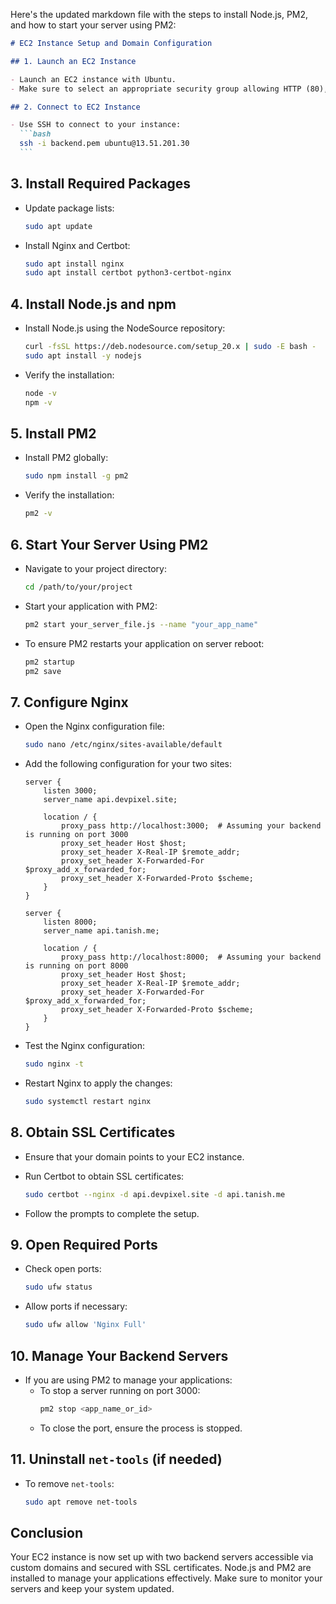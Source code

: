 Here's the updated markdown file with the steps to install Node.js, PM2, and how to start your server using PM2:

````markdown
# EC2 Instance Setup and Domain Configuration

## 1. Launch an EC2 Instance

- Launch an EC2 instance with Ubuntu.
- Make sure to select an appropriate security group allowing HTTP (80), HTTPS (443), and your backend ports (e.g., 3000, 8000).

## 2. Connect to EC2 Instance

- Use SSH to connect to your instance:
  ```bash
  ssh -i backend.pem ubuntu@13.51.201.30
  ```
````

## 3. Install Required Packages

- Update package lists:
  ```bash
  sudo apt update
  ```
- Install Nginx and Certbot:
  ```bash
  sudo apt install nginx
  sudo apt install certbot python3-certbot-nginx
  ```

## 4. Install Node.js and npm

- Install Node.js using the NodeSource repository:

  ```bash
  curl -fsSL https://deb.nodesource.com/setup_20.x | sudo -E bash -
  sudo apt install -y nodejs
  ```

- Verify the installation:
  ```bash
  node -v
  npm -v
  ```

## 5. Install PM2

- Install PM2 globally:

  ```bash
  sudo npm install -g pm2
  ```

- Verify the installation:
  ```bash
  pm2 -v
  ```

## 6. Start Your Server Using PM2

- Navigate to your project directory:

  ```bash
  cd /path/to/your/project
  ```

- Start your application with PM2:

  ```bash
  pm2 start your_server_file.js --name "your_app_name"
  ```

- To ensure PM2 restarts your application on server reboot:
  ```bash
  pm2 startup
  pm2 save
  ```

## 7. Configure Nginx

- Open the Nginx configuration file:

  ```bash
  sudo nano /etc/nginx/sites-available/default
  ```

- Add the following configuration for your two sites:

  ```nginx
  server {
      listen 3000;
      server_name api.devpixel.site;

      location / {
          proxy_pass http://localhost:3000;  # Assuming your backend is running on port 3000
          proxy_set_header Host $host;
          proxy_set_header X-Real-IP $remote_addr;
          proxy_set_header X-Forwarded-For $proxy_add_x_forwarded_for;
          proxy_set_header X-Forwarded-Proto $scheme;
      }
  }

  server {
      listen 8000;
      server_name api.tanish.me;

      location / {
          proxy_pass http://localhost:8000;  # Assuming your backend is running on port 8000
          proxy_set_header Host $host;
          proxy_set_header X-Real-IP $remote_addr;
          proxy_set_header X-Forwarded-For $proxy_add_x_forwarded_for;
          proxy_set_header X-Forwarded-Proto $scheme;
      }
  }
  ```

- Test the Nginx configuration:
  ```bash
  sudo nginx -t
  ```
- Restart Nginx to apply the changes:
  ```bash
  sudo systemctl restart nginx
  ```

## 8. Obtain SSL Certificates

- Ensure that your domain points to your EC2 instance.
- Run Certbot to obtain SSL certificates:

  ```bash
  sudo certbot --nginx -d api.devpixel.site -d api.tanish.me
  ```

- Follow the prompts to complete the setup.

## 9. Open Required Ports

- Check open ports:
  ```bash
  sudo ufw status
  ```
- Allow ports if necessary:
  ```bash
  sudo ufw allow 'Nginx Full'
  ```

## 10. Manage Your Backend Servers

- If you are using PM2 to manage your applications:
  - To stop a server running on port 3000:
    ```bash
    pm2 stop <app_name_or_id>
    ```
  - To close the port, ensure the process is stopped.

## 11. Uninstall `net-tools` (if needed)

- To remove `net-tools`:
  ```bash
  sudo apt remove net-tools
  ```

## Conclusion

Your EC2 instance is now set up with two backend servers accessible via custom domains and secured with SSL certificates. Node.js and PM2 are installed to manage your applications effectively. Make sure to monitor your servers and keep your system updated.

```

```

